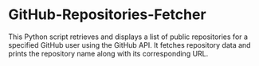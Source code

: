 # GitHub-Repositories-Fetcher
This Python script retrieves and displays a list of public repositories for a specified GitHub user using the GitHub API. It fetches repository data and prints the repository name along with its corresponding URL.
